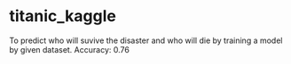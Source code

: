 # titanic_kaggle
To predict who will suvive the disaster and who will die by training a model by given dataset.
Accuracy: 0.76
